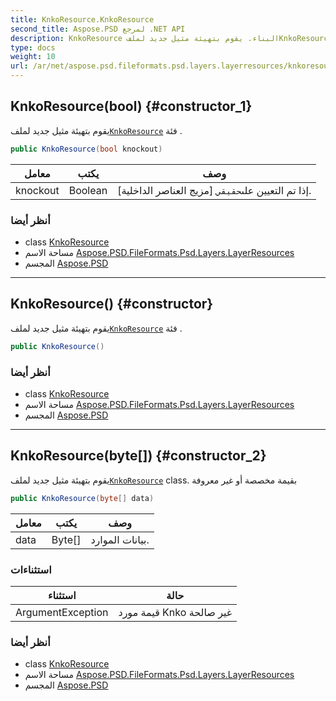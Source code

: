 ```yaml
---
title: KnkoResource.KnkoResource
second_title: Aspose.PSD لمرجع .NET API
description: KnkoResource البناء. يقوم بتهيئة مثيل جديد لملفKnkoResource فئة .
type: docs
weight: 10
url: /ar/net/aspose.psd.fileformats.psd.layers.layerresources/knkoresource/knkoresource/
---
```

## KnkoResource(bool) {#constructor_1}

يقوم بتهيئة مثيل جديد لملف[`KnkoResource`](../) فئة .

```csharp
public KnkoResource(bool knockout)
```

| معامل | يكتب | وصف |
| --- | --- | --- |
| knockout | Boolean | إذا تم التعيين على`حقيقي` [مزيج العناصر الداخلية]. |

### أنظر أيضا

* class [KnkoResource](../)
* مساحة الاسم [Aspose.PSD.FileFormats.Psd.Layers.LayerResources](../../knkoresource/)
* المجسم [Aspose.PSD](../../../)

---

## KnkoResource() {#constructor}

يقوم بتهيئة مثيل جديد لملف[`KnkoResource`](../) فئة .

```csharp
public KnkoResource()
```

### أنظر أيضا

* class [KnkoResource](../)
* مساحة الاسم [Aspose.PSD.FileFormats.Psd.Layers.LayerResources](../../knkoresource/)
* المجسم [Aspose.PSD](../../../)

---

## KnkoResource(byte[]) {#constructor_2}

يقوم بتهيئة مثيل جديد لملف[`KnkoResource`](../) class. بقيمة مخصصة أو غير معروفة

```csharp
public KnkoResource(byte[] data)
```

| معامل | يكتب | وصف |
| --- | --- | --- |
| data | Byte[] | بيانات الموارد. |

### استثناءات

| استثناء | حالة |
| --- | --- |
| ArgumentException | قيمة مورد Knko غير صالحة |

### أنظر أيضا

* class [KnkoResource](../)
* مساحة الاسم [Aspose.PSD.FileFormats.Psd.Layers.LayerResources](../../knkoresource/)
* المجسم [Aspose.PSD](../../../)


